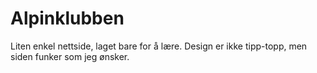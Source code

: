 # Alpinklubben
Liten enkel nettside, laget bare for å lære. Design er ikke tipp-topp, men siden funker som jeg ønsker.

